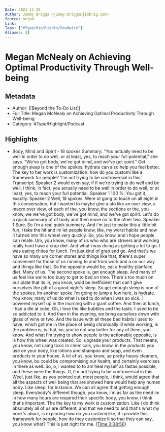 ```yaml
---
Date: 2021-11-25
Author: Jimmy Briggs <jimmy.briggs@jimbrig.com>
Source: snipd
Link: 
Tags: ["#Type/Highlights/Readwise"]
Aliases: []
---
```

# Megan McNealy on Achieving Optimal Productivity Through Well-being

## Metadata
- Author: [[Beyond the To-Do List]]
- Full Title: Megan McNealy on Achieving Optimal Productivity Through Well-being
- Category: #Type/Highlight/Podcast

## Highlights
- Body, Mind and Spirit - 18 spokes
  Summary:
  "You actually need to be well in order to do well, or at least, yes, to reach your full potential," she says. "We've got body, we've got mind, and we've got spirit." Get enough sleep is one of the spokes; hydrate can also help you feel better. The key to her work is customization: how do you customi like a framework for people? 'I'm not trying to be controversial in this'
  Transcript:
  Speaker 2
  would even say, if if we're trying to do well and be well, i think, in fact, you actually need to be well in order to do well, or at least, yes, to reach your full potential.
  Speaker 1
  100 %. You got it, exactly.
  Speaker 2
  Well, 18 spokes. Were ot gong to touch on all eight in this conversation, but i wanted to maybe give a ato like an over view, a macro over view, of each of the, you know, the sections or the, you know, we we've got body, we've got mind, and we've got spirit. Let's do a quick summary of of body and then move on to the other two.
  Speaker 1
  Sure. So i'm a real quick summary. And i'm just to make this a little bit fun, i take the hit and im let people know, like, my worst habits and how it turned into this wheel very quickly. So, you know, and i hope people can relate. Um, you know, many of us who who are strivers and working really hard have a crap diet. And what i was doing as getting a lot to go. I was eating chitos for lunch. I'm just kind of grab and go. And that's we have so many um corner stores and things like that, there's super convenient for those of us running to and from work and a on our way and things like that. So the opposite would be, eat a healthy planface diet. Many of us. The second spoke is, get enough sleep. And many of us feel like we're too busy to get to bed on time. There's too much on our plate that its in, you know, wold be inefficient that can't give ourselves the gift of a good night's sleep. So get enough sleep is one of the spokes. Im another spoke i'm going to jump a few here, is hydrate. You know, many of us do what i used to do when i was so sick. I powered myself up in the morning with a giant coffee. And then at lunch, i had a die at coke. Oh, i love the like bubbles and the taste. I used to be so addicted to it. And then in the evening, we bring ourselves down with glass of wine or two. And the issue with all these bad habits i used to have, which got me in the place of being chronically ill while working, is the problem is, is that, im, you're not any better for any of them, you know. And what i'm trying to show people is the actionable opposite, is is how this wheel was created. So, upgrade your products. That means, you know, not using toxic m chemicals, you know, in the products you use on your body, like lotions and shampoo and soap, and even products in your house. A lot of us, you know, ue pretty heavy cleaners, you know, bu could be compromising our health, and certainly exercises in there as well. So, o, i wanted to to am heal myself as fastas possible, and these were the things. O, i'm not trying to be controversial in this. Weel, just like, as you pointed out, most people, i think, would agree that all the aspects of well being that are showed here would help any human body. Like sleep, for instance. We can all agree that getting enough sleep. Everybody's different though, you know, i'm as far as the need im in how many hours are required their specific body, you know, i think that's important. The the key to my work is customization. Like i do think absolutely all of us are different, and that we need to and that's what my book's about, is exploring how do you customi like, if i provide this framework for people, how do they customize it so that they can say, you know what? This is just right for me. ([Time 0:08:50](https://share.snipd.com/snip/f9ec444e-fc28-4473-b974-ecadf32c2f8a))
